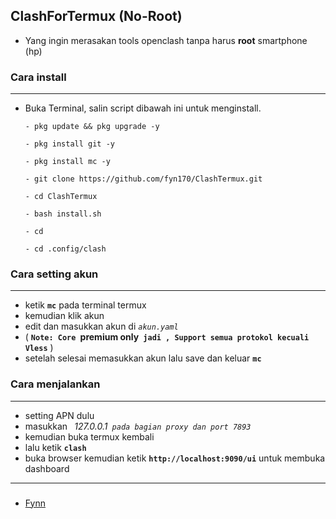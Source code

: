 ## ClashForTermux (No-Root)
- Yang ingin merasakan tools openclash tanpa harus **root** smartphone (hp)

### Cara install
---
- Buka Terminal, salin script dibawah ini untuk menginstall.

  ```
  - pkg update && pkg upgrade -y

  - pkg install git -y

  - pkg install mc -y

  - git clone https://github.com/fyn170/ClashTermux.git

  - cd ClashTermux

  - bash install.sh
 
  - cd
  
  - cd .config/clash
  
  ```
### Cara setting akun
---
- ketik **``mc``** pada terminal termux
- kemudian klik akun
- edit dan masukkan akun di *``akun.yaml``*
- ( **``Note: Core ``premium only`` jadi , Support semua protokol kecuali Vless``** )
- setelah selesai memasukkan akun lalu save dan keluar **``mc``**

### Cara menjalankan
---
- setting APN dulu
- masukkan *`` ``127.0.0.1`` pada bagian proxy dan port 7893``*
- kemudian buka termux kembali
- lalu ketik **```clash```**
- buka browser kemudian ketik **``` http://localhost:9090/ui ```** untuk membuka dashboard
---
###
- [Fynn](https://github.com/fyn170/ClashTermux)